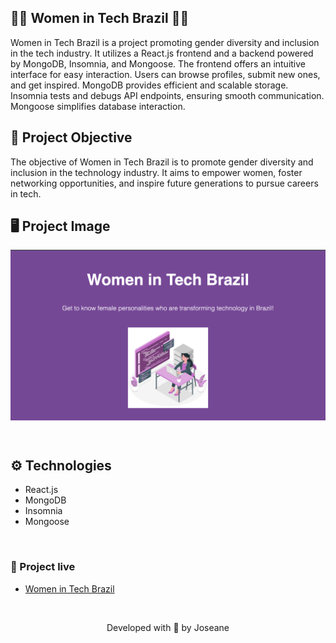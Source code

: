 ## 👯‍♀️ Women in Tech Brazil 👯‍♀️ 

Women in Tech Brazil is a project promoting gender diversity and inclusion in the tech industry. It utilizes a React.js frontend and a backend powered by MongoDB, Insomnia, and Mongoose. The frontend offers an intuitive interface for easy interaction. Users can browse profiles, submit new ones, and get inspired. MongoDB provides efficient and scalable storage. Insomnia tests and debugs API endpoints, ensuring smooth communication. Mongoose simplifies database interaction. 

## 🎯 Project Objective 

The objective of Women in Tech Brazil is to promote gender diversity and inclusion in the technology industry. It aims to empower women, foster networking opportunities, and inspire future generations to pursue careers in tech.


## 🖥 Project Image
<img src="src/assets/girlintech.png" align="center" />

&nbsp;

## ⚙️ Technologies

* React.js
* MongoDB
* Insomnia
* Mongoose

&nbsp;

### 🔗 Project live
* [Women in Tech Brazil ](https://front-programaria-react-roan.vercel.app/)

&nbsp;

<p align="center">Developed with 💜  by Joseane</p>